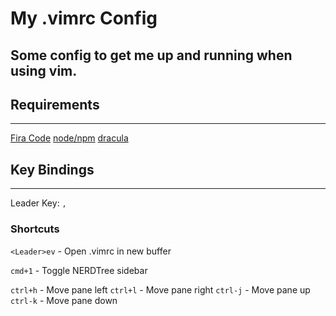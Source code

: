 # My .vimrc Config

Some config to get me up and running when using vim.
---

## Requirements
---
[Fira Code](https://github.com/tonsky/FiraCode)
[node/npm](https://nodejs.org/en/download/)
[dracula](https://draculatheme.com/vim/)

## Key Bindings
---
Leader Key: `,`

### Shortcuts
`<Leader>ev` - Open .vimrc in new buffer

`cmd+1` - Toggle NERDTree sidebar

`ctrl+h` - Move pane left
`ctrl+l` - Move pane right
`ctrl-j` - Move pane up
`ctrl-k` - Move pane down

